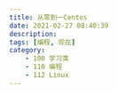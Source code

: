 ```yaml
---
title: 从零到一Centos
date: 2021-02-27 08:40:39
description: 
tags: [编程, 现在]
category:
    - 100 学习类
    - 110 编程
    - 112 Linux
---
```






































